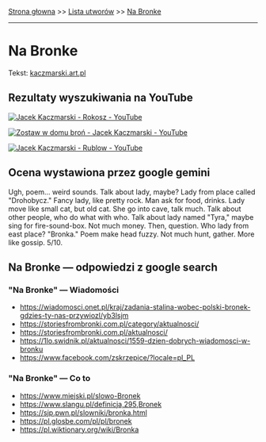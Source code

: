 [Strona głowna](../index.md) >> [Lista utworów](../list.md) >> [Na Bronke](309.md)

---

# Na Bronke

Tekst: [kaczmarski.art.pl](https://www.kaczmarski.art.pl/tworczosc/wiersze/na-bronke/)

## Rezultaty wyszukiwania na YouTube

[![Jacek Kaczmarski - Rokosz - YouTube](http://img.youtube.com/vi/1yrgpOH3s1U/0.jpg)](https://www.youtube.com/watch?v=1yrgpOH3s1U "Jacek Kaczmarski - Rokosz - YouTube")

[![Zostaw w domu broń - Jacek Kaczmarski - YouTube](http://img.youtube.com/vi/6sh6T2Q9X5A/0.jpg)](https://www.youtube.com/watch?v=6sh6T2Q9X5A "Zostaw w domu broń - Jacek Kaczmarski - YouTube")

[![Jacek Kaczmarski - Rublow - YouTube](http://img.youtube.com/vi/wuk7KBvbh-s/0.jpg)](https://www.youtube.com/watch?v=wuk7KBvbh-s "Jacek Kaczmarski - Rublow - YouTube")

## Ocena wystawiona przez google gemini

Ugh, poem... weird sounds. Talk about lady, maybe? Lady from place called "Drohobycz." Fancy lady, like pretty rock. Man ask for food, drinks. Lady move like small cat, but old cat. She go into cave, talk much. Talk about other people, who do what with who. Talk about lady named "Tyra," maybe sing for fire-sound-box. Not much money. Then, question. Who lady from east place? "Bronka." Poem make head fuzzy. Not much hunt, gather. More like gossip. 5/10.


## Na Bronke — odpowiedzi z google search

### "Na Bronke" — Wiadomości

 - <https://wiadomosci.onet.pl/kraj/zadania-stalina-wobec-polski-bronek-gdzies-ty-nas-przywiozl/yb3lsjm>
 - <https://storiesfrombronki.com.pl/category/aktualnosci/>
 - <https://storiesfrombronki.com.pl/aktualnosci/>
 - <https://1lo.swidnik.pl/aktualnosci/1559-dzien-dobrych-wiadomosci-w-bronku>
 - <https://www.facebook.com/zskrzepice/?locale=pl_PL>

### "Na Bronke" — Co to

 - <https://www.miejski.pl/slowo-Bronek>
 - <https://www.slangu.pl/definicja,295,Bronek>
 - <https://sjp.pwn.pl/slowniki/bronka.html>
 - <https://pl.glosbe.com/pl/pl/bronek>
 - <https://pl.wiktionary.org/wiki/Bronka>

